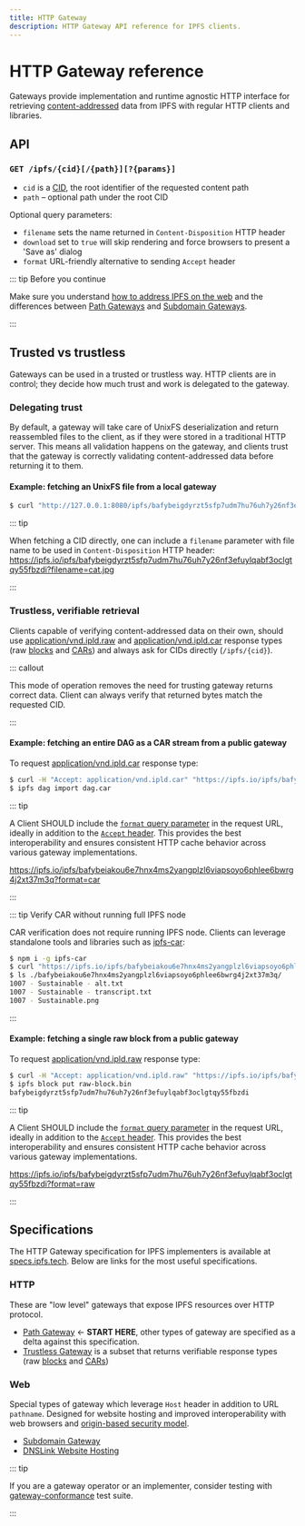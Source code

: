 ```yaml
---
title: HTTP Gateway
description: HTTP Gateway API reference for IPFS clients.
---
```


# HTTP Gateway reference

Gateways provide implementation and runtime agnostic HTTP interface for retrieving [content-addressed](../../concepts/glossary.md#content-addressing) data from IPFS with regular HTTP clients and libraries.


## API

### `GET /ipfs/{cid}[/{path}][?{params}]`

- `cid` is a [CID](../../concepts/glossary.md#cid), the root identifier of the requested content path
- `path` – optional path under the root CID

Optional query parameters:

- `filename` sets the name returned in `Content-Disposition` HTTP header
- `download` set to `true` will skip rendering and force browsers to present a 'Save as' dialog
- `format` URL-friendly alternative to sending `Accept` header

::: tip Before you continue

Make sure you understand [how to address IPFS on the web](../../how-to/address-ipfs-on-web.md) and the differences between [Path Gateways](../../how-to/address-ipfs-on-web.md#path-gateway) and [Subdomain Gateways](../../how-to/address-ipfs-on-web.md#subdomain-gateway).

:::

## Trusted vs trustless

Gateways can be used in a trusted or trustless way.
HTTP clients are in control; they decide how much trust and work is delegated to the gateway.

### Delegating trust

By default, a gateway will take care of UnixFS deserialization and return reassembled files to the client, as if they were stored in a traditional HTTP server. This means all validation happens on the gateway, and clients trust that the gateway is correctly validating content-addressed data before returning it to them. 

#### Example: fetching an UnixFS file from a local gateway

```bash
$ curl "http://127.0.0.1:8080/ipfs/bafybeigdyrzt5sfp7udm7hu76uh7y26nf3efuylqabf3oclgtqy55fbzdi" > cat.jpg
```

::: tip

When fetching a CID directly, one can include a `filename` parameter with file name to be used in `Content-Disposition` HTTP header: <https://ipfs.io/ipfs/bafybeigdyrzt5sfp7udm7hu76uh7y26nf3efuylqabf3oclgtqy55fbzdi?filename=cat.jpg>

:::

### Trustless, verifiable retrieval

Clients capable of verifying content-addressed data on their own, should use [application/vnd.ipld.raw](https://www.iana.org/assignments/media-types/application/vnd.ipld.raw) and [application/vnd.ipld.car](https://www.iana.org/assignments/media-types/application/vnd.ipld.car) response types (raw [blocks](../../concepts/glossary.md#block) and [CARs](../../concepts/glossary.md#car)) and always ask for CIDs directly (`/ipfs/{cid}`).

::: callout

This mode of operation removes the need for trusting gateway returns correct data. Client can always verify that returned bytes match the requested CID.

:::

#### Example: fetching an entire DAG as a CAR stream from a public gateway

To request [application/vnd.ipld.car](https://www.iana.org/assignments/media-types/application/vnd.ipld.car) response type:

```bash
$ curl -H "Accept: application/vnd.ipld.car" "https://ipfs.io/ipfs/bafybeiakou6e7hnx4ms2yangplzl6viapsoyo6phlee6bwrg4j2xt37m3q?format=car" -L > dag.car
$ ipfs dag import dag.car
```

::: tip

A Client SHOULD include the [`format` query parameter](https://specs.ipfs.tech/http-gateways/trustless-gateway/#format-request-query-parameter) in the request URL, ideally in addition to the [`Accept` header](https://specs.ipfs.tech/http-gateways/trustless-gateway/#accept-request-header). This provides the best interoperability and ensures consistent HTTP cache behavior across various gateway implementations.

<https://ipfs.io/ipfs/bafybeiakou6e7hnx4ms2yangplzl6viapsoyo6phlee6bwrg4j2xt37m3q?format=car>

:::

::: tip Verify CAR without running full IPFS node

CAR verification does not require running IPFS node. Clients can leverage standalone tools and libraries such as [ipfs-car](https://www.npmjs.com/package/ipfs-car):

```bash
$ npm i -g ipfs-car
$ curl "https://ipfs.io/ipfs/bafybeiakou6e7hnx4ms2yangplzl6viapsoyo6phlee6bwrg4j2xt37m3q?format=car" -L | ipfs-car
$ ls ./bafybeiakou6e7hnx4ms2yangplzl6viapsoyo6phlee6bwrg4j2xt37m3q/
1007 - Sustainable - alt.txt
1007 - Sustainable - transcript.txt
1007 - Sustainable.png
```

:::

#### Example: fetching a single raw block from a public gateway

To request [application/vnd.ipld.raw](https://www.iana.org/assignments/media-types/application/vnd.ipld.raw) response type:

```bash
$ curl -H "Accept: application/vnd.ipld.raw" "https://ipfs.io/ipfs/bafybeigdyrzt5sfp7udm7hu76uh7y26nf3efuylqabf3oclgtqy55fbzdi?format=raw" -L > raw-block.bin
$ ipfs block put raw-block.bin
bafybeigdyrzt5sfp7udm7hu76uh7y26nf3efuylqabf3oclgtqy55fbzdi
```

::: tip

A Client SHOULD include the [`format` query parameter](https://specs.ipfs.tech/http-gateways/trustless-gateway/#format-request-query-parameter) in the request URL, ideally in addition to the [`Accept` header](https://specs.ipfs.tech/http-gateways/trustless-gateway/#accept-request-header). This provides the best interoperability and ensures consistent HTTP cache behavior across various gateway implementations.

<https://ipfs.io/ipfs/bafybeigdyrzt5sfp7udm7hu76uh7y26nf3efuylqabf3oclgtqy55fbzdi?format=raw>

:::

## Specifications

The HTTP Gateway specification for IPFS implementers is available at [specs.ipfs.tech](https://specs.ipfs.tech/http-gateways/).
Below are links for the most useful specifications.


### HTTP

These are "low level" gateways that expose IPFS resources over HTTP protocol.

* [Path Gateway](https://specs.ipfs.tech/http-gateways/path-gateway/) ← **START HERE**, other types of gateway are specified as a delta against this specification.
* [Trustless Gateway](https://specs.ipfs.tech/http-gateways/trustless-gateway/) is a subset that returns verifiable response types (raw [blocks](../../concepts/glossary.md#block) and [CARs](../../concepts/glossary.md#car))

### Web

Special types of gateway which leverage `Host` header in addition to URL `pathname`. Designed for website hosting and improved interoperability with web browsers and [origin-based security model](https://en.wikipedia.org/wiki/Same-origin_policy).

* [Subdomain Gateway](https://specs.ipfs.tech/http-gateways/subdomain-gateway/)
* [DNSLink Website Hosting](https://specs.ipfs.tech/http-gateways/dnslink-gateway/)

::: tip

If you are a gateway operator or an implementer, consider testing with [gateway-conformance](https://github.com/ipfs/gateway-conformance) test suite.

:::

